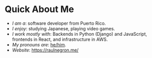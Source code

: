 # Quick About Me

* _I am a_: software developer from Puerto Rico.
* _I enjoy_: studying Japanese, playing video games.
* _I work mostly with_: Backends in Python (Django) and JavaScript, frontends in React, and infrastructure in AWS.
* _My pronouns are_: [he/him](https://www.mypronouns.org/what-and-why).
* _Website_: https://raulnegron.me/
